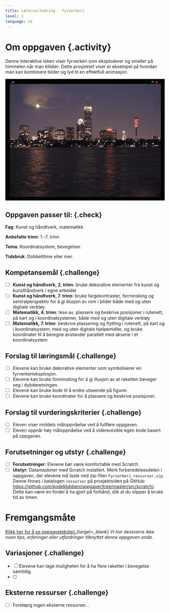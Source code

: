 ```yaml
---
title: Lærerveiledning - Fyrverkeri
level: 2
language: nb
---
```

# Om oppgaven {.activity}
Denne interaktive leken viser fyrverkeri som eksploderer og smeller på
himmelen når man klikker. Dette prosjektet viser et eksempel på
hvordan man kan kombinere bilder og lyd til en effektfull animasjon.

![](fyrverkeri.png)

## Oppgaven passer til: {.check}
 __Fag__: Kunst og håndtverk, matematikk

__Anbefalte trinn__: 1.-7. trinn

__Tema__: Koordinatsystem, bevegelser.

__Tidsbruk__: Dobbelttime eller mer.


## Kompetansemål {.challenge}
- [ ]  __Kunst og håndtverk, 2. trinn__: bruke dekorative elementer fra kunst og kunsthåndverk i egne arbeider
- [ ]  __Kunst og håndtverk, 7. trinn__: bruke fargekontraster, forminsking og sentralperspektiv for å gi illusjon av rom i bilder både med og uten digitale verktøy
- [ ]  __Matematikk, 4. trinn__: lese av, plassere og beskrive posisjoner i rutenett, på kart og i koordinatsystemer, både med og uten digitale verktøy
- [ ]  __Matematikk, 7. trinn__: beskrive plassering og flytting i rutenett, på kart og i koordinatsystem, med og uten digitale hjelpemidler, og bruke koordinater til å beregne avstander parallelt med aksene i et koordinatsystem

## Forslag til læringsmål {.challenge}
- [ ]  Elevene kan bruke dekorative elementer som symboliserer en fyrverkerieksplosjon.
- [ ]  Elevene kan bruke forminsking for å gi illusjon av at raketten beveger seg i dybderetningen.
- [ ]  Elevene kan bruke kode til å endre utseende på figurer.
- [ ]  Elevene kan bruke koordinater for å plassere og beskrive posisjoner.

## Forslag til vurderingskriterier {.challenge}
- [ ] Eleven viser middels måloppnåelse ved å fullføre oppgaven.
- [ ] Eleven oppnår høy måloppnåelse ved å videreutvikle egen kode basert på oppgaven.

## Forutsetninger og utstyr {.challenge}
- [ ]  __Forutsetninger__: Elevene bør være komfortable med Scratch.
- [ ]  __Utstyr__: Datamaskiner med Scratch installert. Merk forberedelsesdelen i oppgaven, der elevene må laste ned zip-filen `Fyrverkeri_ressurser.zip`. Denne finnes i katalogen `ressurser` på prosjektsiden på GitHub: <https://github.com/kodeklubben/oppgaver/tree/master/src/scratch/>. Dette kan være en fordel å ha gjort på forhånd, slik at du slipper å bruke tid av timen.

# Fremgangsmåte
[Klikk her for å se oppgaveteksten.](../fyrverkeri/fyrverkeri.html){target=_blank}
_Vi har dessverre ikke noen tips, erfaringer eller utfordringer tilknyttet denne oppgaven enda._

## Variasjoner {.challenge}
- [ ] Elevene kan lage muligheten for å ha flere raketter i bevegelse samtidig.
- [ ]

## Eksterne ressurser {.challenge}
- [ ] Foreløpig ingen eksterne ressurser...
